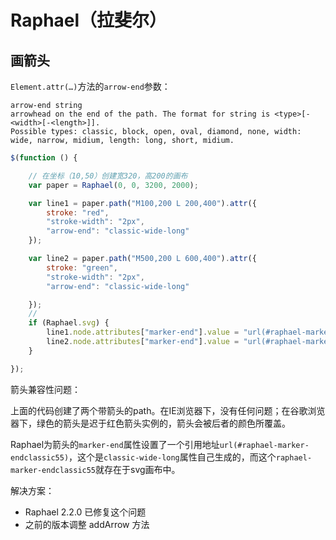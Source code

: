 # Raphael（拉斐尔）

## 画箭头 

`Element.attr(…)`方法的`arrow-end`参数：

~~~
arrow-end string  
arrowhead on the end of the path. The format for string is <type>[-<width>[-<length>]].   
Possible types: classic, block, open, oval, diamond, none, width: wide, narrow, midium, length: long, short, midium.
~~~


~~~javascript
$(function () {

    // 在坐标（10,50）创建宽320，高200的画布  
    var paper = Raphael(0, 0, 3200, 2000);

    var line1 = paper.path("M100,200 L 200,400").attr({
        stroke: "red",
        "stroke-width": "2px",
        "arrow-end": "classic-wide-long"
    });

    var line2 = paper.path("M500,200 L 600,400").attr({
        stroke: "green",
        "stroke-width": "2px",
        "arrow-end": "classic-wide-long"

    });
    //
    if (Raphael.svg) {
        line1.node.attributes["marker-end"].value = "url(#raphael-marker-endclassic-" + "red" + ")";
        line2.node.attributes["marker-end"].value = "url(#raphael-marker-endclassic-" + "green" + ")";
    }

});
~~~

箭头兼容性问题：

上面的代码创建了两个带箭头的path。在IE浏览器下，没有任何问题；在谷歌浏览器下，绿色的箭头是迟于红色箭头实例的，箭头会被后者的颜色所覆盖。

Raphael为箭头的`marker-end`属性设置了一个引用地址`url(#raphael-marker-endclassic55)`，这个是`classic-wide-long`属性自己生成的，而这个`raphael-marker-endclassic55`就存在于svg画布中。

解决方案：
+ Raphael 2.2.0 已修复这个问题
+ 之前的版本调整 addArrow 方法



